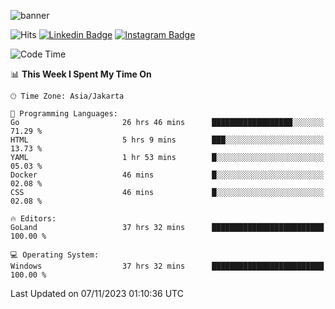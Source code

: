 ![banner](https://readme-typing-svg.herokuapp.com/?lines=Hello,+There!+👋;This+is+ryanbekhen....;Nice+to+meet+you!&center=false)

![Hits](https://hits.seeyoufarm.com/api/count/incr/badge.svg?url=https%3A%2F%2Fgithub.com%2Fryanbekhen%2Fhit-counter&count_bg=%2379C83D&title_bg=%23555555&icon=github.svg&icon_color=%23E7E7E7&title=Provile+views&edge_flat=true)
[![Linkedin Badge](https://img.shields.io/badge/-LinkedIn-0e76a8?style=flat-square&logo=Linkedin&logoColor=white)](https://linkedin.com/in/ryanbekhen)
[![Instagram Badge](https://img.shields.io/badge/-Instagram-e4405f?style=flat-square&logo=Instagram&logoColor=white)](https://instagram.com/ryanbekhen.dev/)

<!--START_SECTION:waka-->
![Code Time](http://img.shields.io/badge/Code%20Time-776%20hrs%2056%20mins-blue)

📊 **This Week I Spent My Time On** 

```text
🕑︎ Time Zone: Asia/Jakarta

💬 Programming Languages: 
Go                       26 hrs 46 mins      ██████████████████░░░░░░░   71.29 % 
HTML                     5 hrs 9 mins        ███░░░░░░░░░░░░░░░░░░░░░░   13.73 % 
YAML                     1 hr 53 mins        █░░░░░░░░░░░░░░░░░░░░░░░░   05.03 % 
Docker                   46 mins             █░░░░░░░░░░░░░░░░░░░░░░░░   02.08 % 
CSS                      46 mins             █░░░░░░░░░░░░░░░░░░░░░░░░   02.08 % 

🔥 Editors: 
GoLand                   37 hrs 32 mins      █████████████████████████   100.00 % 

💻 Operating System: 
Windows                  37 hrs 32 mins      █████████████████████████   100.00 % 
```


 Last Updated on 07/11/2023 01:10:36 UTC
<!--END_SECTION:waka-->
